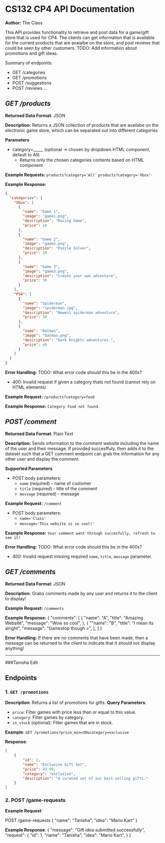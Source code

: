 
# CS132 CP4 API Documentation
**Author:** The Class

This API provides functionality to retrieve and post data for a game/gift store that is used for CP4.
The clients can get information that is available for the current products that are avaialbe on the store, and post reviews that could be seen by other customers. 
TODO: Add information about promotions and gift ideas. 

Summary of endpoints:
* GET /categories
* GET /promotions
* POST /suggestions
* POST /reviews
...

## *GET /products*
**Returned Data Format**: JSON

**Description:**
Returns a JSON collection of products that are availabe on the electronic game store, which can 
be separated out into different categories

**Parameters**
* category=_____ (optional -> chosen by dropdown HTML component, default to All)
  * Returns only the chosen categories contents based on HTML component

**Example Requests:** 
`products?category='All'`
`products?category='Xbox'`

**Example Response:**
```json
{
  "categories": {
    "Xbox": [
      {
        "name": "Game 1",
        "image": "game1.png",
        "description": "Racing Game",
        "price": 10
      },
      {
        "name": "Game 2",
        "image": "game2.png",
        "description": "Puzzle Solver",
        "price": 20
      },
      {
        "name": "Game 3",
        "image": "game3.png",
        "description": "Create your own adventure",
        "price": 30
      }
    ],
    "PS4": [
      {
        "name": "Spiderman",
        "image": "spiderman.jpg",
        "description": "Newest spiderman adventure",
        "price": 30
      },
      {
        "name": "Batman",
        "image": "batman.png",
        "description": "Dark Knights adventures ",
        "price": 40
      }
    ]
  }
}
```

**Error Handling:**
TODO: What error code should this be in the 400s?
* 400: Invalid request if given a category thats not found (cannot rely on HTML elements)

**Example Request:** `/products?category=food`

**Example Response:**
```Category food not found.```

## *POST /comment*
**Returned Data Format**: Plain Text

**Description:** 
Sends information to the comment website including the name of the user and their message. 
If provided succesffuly, then adds it to the dataset such that a GET comment endpoint can
grab the information for any other user and display the comment. 

**Supported Parameters**
* POST body parameters: 
  * `name` (required) - name of customer
  * `title` (required) - title of the comment
  * `message` (required) - message

**Example Request:** `/comment`
* POST body parameters: 
  * `name='Class'`
  * `message='This website is so cool!'`

**Example Response:**
```Your comment went through succesfully, refresh to see it!```

**Error Handling:**
TODO: What error code should this be in the 400s?
* 400: Invalid request missing required `name`, `title`, `message` parameter.

## *GET /comments*
**Returned Data Format**: JSON

**Description:** 
Grabs comments made by any user and returns it to the client to display!

**Example Request:** `/comments`

**Example Response:**
{
    "comments": [
      {
        "name": "A",
        "title": "Amazing Website",
        "message": "Wow so cool",
      },
      {
        ""name": "B",
        "title": "I mean its alright",
        "message": "Gamestop though >",
      },
    ]
}

**Error Handling:**
If there are no comments that have been made, then a message can be
returned to the client to indicate that it should not display anything!


-----

###Tanisha Edit

## Endpoints

### 1. `GET /promotions`
**Description**: Returns a list of promotions for gifts.
**Query Parameters**:
- `price`: Filter games with price less than or equal to this value.
- `category`: Filter games by category.
- `in_stock` (optional): Filter games that are in stock.

**Example**:
`GET /promotions?price_min=30&category=exclusive`

**Response**:
```json
[
    {
        "id": 2,
        "name": "Exclusive Gift Set",
        "price": 49.99,
        "category": "exclusive",
        "description": "A curated set of our best-selling gifts."
    }
]
```

### 2. POST /game-requests

**Example Request**:

POST /game-requests
{
    "name": "Tanisha",
    "idea": "Mario Kart"
}

**Example Response**:
{
    "message": "Gift idea submitted successfully",
    "request": {
        "id": 1,
        "name": "Tanisha",
        "idea": "Mario Kart",
    }
}


